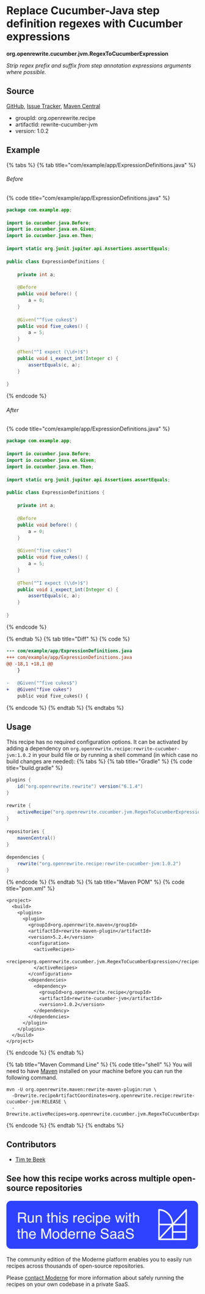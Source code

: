# Replace Cucumber-Java step definition regexes with Cucumber expressions

**org.openrewrite.cucumber.jvm.RegexToCucumberExpression**

_Strip regex prefix and suffix from step annotation expressions arguments where possible._

## Source

[GitHub](https://github.com/openrewrite/rewrite-cucumber-jvm/blob/main/src/main/java/org/openrewrite/cucumber/jvm/RegexToCucumberExpression.java), [Issue Tracker](https://github.com/openrewrite/rewrite-cucumber-jvm/issues), [Maven Central](https://central.sonatype.com/artifact/org.openrewrite.recipe/rewrite-cucumber-jvm/1.0.2/jar)

* groupId: org.openrewrite.recipe
* artifactId: rewrite-cucumber-jvm
* version: 1.0.2

## Example


{% tabs %}
{% tab title="com/example/app/ExpressionDefinitions.java" %}

###### Before
{% code title="com/example/app/ExpressionDefinitions.java" %}
```java
package com.example.app;

import io.cucumber.java.Before;
import io.cucumber.java.en.Given;
import io.cucumber.java.en.Then;

import static org.junit.jupiter.api.Assertions.assertEquals;

public class ExpressionDefinitions {

    private int a;

    @Before
    public void before() {
        a = 0;
    }

    @Given("^five cukes$")
    public void five_cukes() {
        a = 5;
    }

    @Then("^I expect (\\d+)$")
    public void i_expect_int(Integer c) {
        assertEquals(c, a);
    }

}
```
{% endcode %}

###### After
{% code title="com/example/app/ExpressionDefinitions.java" %}
```java
package com.example.app;

import io.cucumber.java.Before;
import io.cucumber.java.en.Given;
import io.cucumber.java.en.Then;

import static org.junit.jupiter.api.Assertions.assertEquals;

public class ExpressionDefinitions {

    private int a;

    @Before
    public void before() {
        a = 0;
    }

    @Given("five cukes")
    public void five_cukes() {
        a = 5;
    }

    @Then("^I expect (\\d+)$")
    public void i_expect_int(Integer c) {
        assertEquals(c, a);
    }

}
```
{% endcode %}

{% endtab %}
{% tab title="Diff" %}
{% code %}
```diff
--- com/example/app/ExpressionDefinitions.java
+++ com/example/app/ExpressionDefinitions.java
@@ -18,1 +18,1 @@
    }

-   @Given("^five cukes$")
+   @Given("five cukes")
    public void five_cukes() {
```
{% endcode %}
{% endtab %}
{% endtabs %}


## Usage

This recipe has no required configuration options. It can be activated by adding a dependency on `org.openrewrite.recipe:rewrite-cucumber-jvm:1.0.2` in your build file or by running a shell command (in which case no build changes are needed): 
{% tabs %}
{% tab title="Gradle" %}
{% code title="build.gradle" %}
```groovy
plugins {
    id("org.openrewrite.rewrite") version("6.1.4")
}

rewrite {
    activeRecipe("org.openrewrite.cucumber.jvm.RegexToCucumberExpression")
}

repositories {
    mavenCentral()
}

dependencies {
    rewrite("org.openrewrite.recipe:rewrite-cucumber-jvm:1.0.2")
}
```
{% endcode %}
{% endtab %}
{% tab title="Maven POM" %}
{% code title="pom.xml" %}
```markup
<project>
  <build>
    <plugins>
      <plugin>
        <groupId>org.openrewrite.maven</groupId>
        <artifactId>rewrite-maven-plugin</artifactId>
        <version>5.2.4</version>
        <configuration>
          <activeRecipes>
            <recipe>org.openrewrite.cucumber.jvm.RegexToCucumberExpression</recipe>
          </activeRecipes>
        </configuration>
        <dependencies>
          <dependency>
            <groupId>org.openrewrite.recipe</groupId>
            <artifactId>rewrite-cucumber-jvm</artifactId>
            <version>1.0.2</version>
          </dependency>
        </dependencies>
      </plugin>
    </plugins>
  </build>
</project>
```
{% endcode %}
{% endtab %}

{% tab title="Maven Command Line" %}
{% code title="shell" %}
You will need to have [Maven](https://maven.apache.org/download.cgi) installed on your machine before you can run the following command.

```shell
mvn -U org.openrewrite.maven:rewrite-maven-plugin:run \
  -Drewrite.recipeArtifactCoordinates=org.openrewrite.recipe:rewrite-cucumber-jvm:RELEASE \
  -Drewrite.activeRecipes=org.openrewrite.cucumber.jvm.RegexToCucumberExpression
```
{% endcode %}
{% endtab %}
{% endtabs %}

## Contributors
* [Tim te Beek](tim@moderne.io)


## See how this recipe works across multiple open-source repositories

[![Moderne Link Image](/.gitbook/assets/ModerneRecipeButton.png)](https://app.moderne.io/recipes/org.openrewrite.cucumber.jvm.RegexToCucumberExpression)

The community edition of the Moderne platform enables you to easily run recipes across thousands of open-source repositories.

Please [contact Moderne](https://moderne.io/product) for more information about safely running the recipes on your own codebase in a private SaaS.
